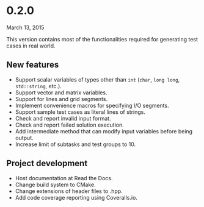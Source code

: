 # 0.2.0

March 13, 2015

This version contains most of the functionalities required for generating test cases in real world.

## New features

- Support scalar variables of types other than `int` (`char`, `long long`, `std::string`, etc.).
- Support vector and matrix variables.
- Support for lines and grid segments.
- Implement convenience macros for specifying I/O segments.
- Support sample test cases as literal lines of strings.
- Check and report invalid input format.
- Check and report failed solution execution.
- Add intermediate method that can modify input variables before being output.
- Increase limit of subtasks and test groups to 10.

## Project development

- Host documentation at Read the Docs.
- Change build system to CMake.
- Change extensions of header files to .hpp.
- Add code coverage reporting using Coveralls.io.

